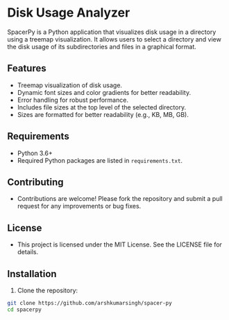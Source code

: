 # Disk Usage Analyzer

SpacerPy is a Python application that visualizes disk usage in a directory using a treemap visualization. It allows users to select a directory and view the disk usage of its subdirectories and files in a graphical format.

## Features

- Treemap visualization of disk usage.
- Dynamic font sizes and color gradients for better readability.
- Error handling for robust performance.
- Includes file sizes at the top level of the selected directory.
- Sizes are formatted for better readability (e.g., KB, MB, GB).

## Requirements

- Python 3.6+
- Required Python packages are listed in `requirements.txt`.

## Contributing

- Contributions are welcome! Please fork the repository and submit a pull request for any improvements or bug fixes.

## License

- This project is licensed under the MIT License. See the LICENSE file for details.
## Installation

1. Clone the repository:

```sh
git clone https://github.com/arshkumarsingh/spacer-py
cd spacerpy
